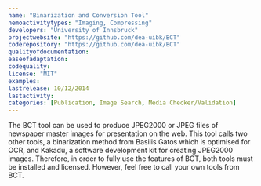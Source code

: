 ```yaml
---
name: "Binarization and Conversion Tool"
nemoactivitytypes: "Imaging, Compressing"
developers: "University of Innsbruck"
projectwebsite: "https://github.com/dea-uibk/BCT"
coderepository: "https://github.com/dea-uibk/BCT"
qualityofdocumentation: 
easeofadaptation: 
codequality: 
license: "MIT"
examples: 
lastrelease: 10/12/2014
lastactivity: 
categories: [Publication, Image Search, Media Checker/Validation]
---
```

The BCT tool can be used to produce JPEG2000 or JPEG files of newspaper master images for presentation on the web. This tool calls two other tools, a binarization method from Basilis Gatos which is optimised for OCR, and Kakadu, a software development kit for creating JPEG2000 images. Therefore, in order to fully use the features of BCT, both tools must be installed and licensed. However, feel free to call your own tools from BCT.

